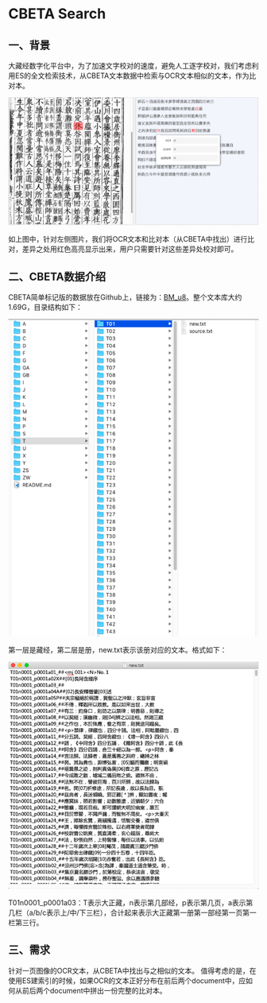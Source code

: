 # CBETA Search
## 一、背景

大藏经数字化平台中，为了加速文字校对的速度，避免人工逐字校对，我们考虑利用ES的全文检索技术，从CBETA文本数据中检索与OCR文本相似的文本，作为比对本。

![OCR和比对本](./img/1.png)

如上图中，针对左侧图片，我们将OCR文本和比对本（从CBETA中找出）进行比对，差异之处用红色高亮显示出来，用户只需要针对这些差异处校对即可。

## 二、CBETA数据介绍

CBETA简单标记版的数据放在Github上，链接为：[BM_u8](https://github.com/mahawu/BM_u8)。整个文本库大约1.69G，目录结构如下：

![BM_u8目录结构](./img/2.png)

第一层是藏经，第二层是册，new.txt表示该册对应的文本。格式如下：

![new.txt格式](./img/3.png)

T01n0001_p0001a03：T表示大正藏，n表示第几部经，p表示第几页，a表示第几栏（a/b/c表示上/中/下三栏），合计起来表示大正藏第一册第一部经第一页第一栏第三行。

## 三、需求

针对一页图像的OCR文本，从CBETA中找出与之相似的文本。
值得考虑的是，在使用ES建索引的时候，如果OCR的文本正好分布在前后两个document中，应如何从前后两个document中拼出一份完整的比对本。
